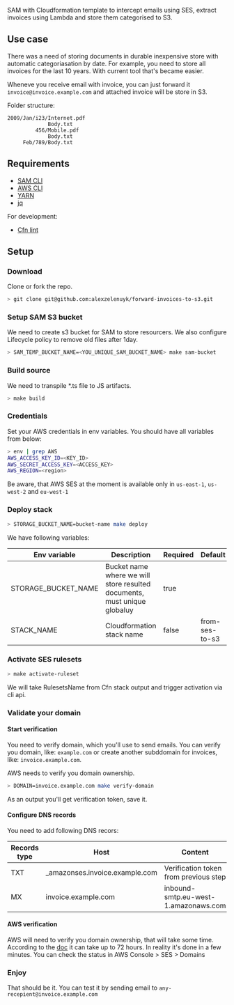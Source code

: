 SAM with Cloudformation template to intercept emails using SES, extract invoices using Lambda and store them categorised to S3.

## Use case
There was a need of storing documents in durable inexpensive store with automatic categoriasation by date.
For example, you need to store all invoices for the last 10 years.
With current tool that's became easier.

Wheneve you receive email with invoice, you can just forward it `invoice@invoice.example.com` and attached invoice will be store in S3.

Folder structure:
```
2009/Jan/i23/Internet.pdf
             Body.txt
         456/Mobile.pdf
             Body.txt
     Feb/789/Body.txt
```

## Requirements
* [SAM CLI](https://docs.aws.amazon.com/serverless-application-model/latest/developerguide/serverless-sam-cli-install.html)
* [AWS CLI](https://docs.aws.amazon.com/cli/latest/userguide/cli-chap-install.html)
* [YARN](https://yarnpkg.com/lang/en/docs/install/#mac-stable)
* [jq](https://stedolan.github.io/jq/)

For development:
* [Cfn lint](https://github.com/awslabs/aws-cfn-lint-visual-studio-code)

## Setup

### Download
Clone or fork the repo.
```bash
> git clone git@github.com:alexzelenuyk/forward-invoices-to-s3.git
```

### Setup SAM S3 bucket
We need to create s3 bucket for SAM to store resourcers.
We also configure Lifecycle policy to remove old files after 1day.

```bash
> SAM_TEMP_BUCKET_NAME=<YOU_UNIQUE_SAM_BUCKET_NAME> make sam-bucket
```

### Build source
We need to transpile *.ts file to JS artifacts.

```bash
> make build
```

### Credentials
Set your AWS credentials in env variables.
You should have all variables from below:
```bash
> env | grep AWS
AWS_ACCESS_KEY_ID=<KEY_ID>
AWS_SECRET_ACCESS_KEY=<ACCESS_KEY>
AWS_REGION=<region>
```

Be aware, that AWS SES at the moment is available only in `us-east-1`, `us-west-2` and `eu-west-1`

### Deploy stack
```bash
> STORAGE_BUCKET_NAME=bucket-name make deploy
```

We have following variables:

| Env variable | Description | Required | Default |
| - | - | - | - |
| STORAGE_BUCKET_NAME | Bucket name where we will store resulted documents, must unique globaluy | true | |
| STACK_NAME | Cloudformation stack name| false | from-ses-to-s3 |

### Activate SES rulesets
```bash
> make activate-ruleset
```
We will take RulesetsName from Cfn stack output and trigger activation via cli api.

### Validate your domain

#### Start verification
You need to verify domain, which you'll use to send emails.
You can verify you domain, like: `example.com` or create another subddomain for invoices, like: `invoice.example.com`.

AWS needs to verify you domain ownership.
```bash
> DOMAIN=invoice.example.com make verify-domain
```

As an output you'll get verification token, save it.

#### Configure DNS records
You need to add following DNS recors:

| Records type | Host | Content |
| - | - | - |
| TXT | _amazonses.invoice.example.com | Verification token from previous step |
| MX | invoice.example.com | inbound-smtp.eu-west-1.amazonaws.com |

#### AWS verification
AWS will need to verify you domain ownership, that will take some time.
According to the [doc](https://docs.aws.amazon.com/ses/latest/DeveloperGuide/verify-domain-procedure.html) it can take up to 72 hours.
In reality it's done in a few minutes. You can check the status in AWS Console > SES > Domains

### Enjoy
That should be it. You can test it by sending email to `any-recepient@invoice.example.com`
